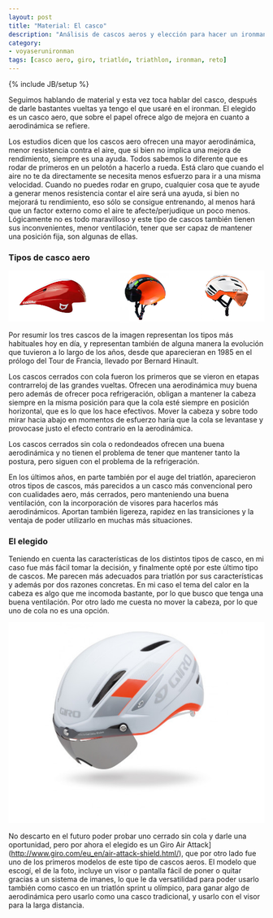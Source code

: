 ```yaml
---
layout: post
title: "Material: El casco"
description: "Análisis de cascos aeros y elección para hacer un ironman"
category: 
- voyaserunironman
tags: [casco aero, giro, triatlón, triathlon, ironman, reto]
---
```

{% include JB/setup %}

Seguimos hablando de material y esta vez toca hablar del casco, después de darle bastantes vueltas ya tengo el que usaré en el ironman. El elegido es un casco aero, que sobre el papel ofrece algo de mejora en cuanto a aerodinámica se refiere.

Los estudios dicen que los cascos aero ofrecen una mayor aerodinámica, menor resistencia contra el aire, que si bien no implica una mejora de rendimiento, siempre es una ayuda. Todos sabemos lo diferente que es rodar de primeros en un pelotón a hacerlo a rueda. Está claro que cuando el aire no te da directamente se necesita menos esfuerzo para ir a una misma velocidad. Cuando no puedes rodar en grupo, cualquier cosa que te ayude a generar menos resistencia contar el aire será una ayuda, si bien no mejorará tu rendimiento, eso sólo se consigue entrenando, al menos hará que un factor externo como el aire te afecte/perjudique un poco menos. Lógicamente no es todo maravilloso y este tipo de cascos también tienen sus inconvenientes, menor ventilación, tener que ser capaz de mantener una posición fija, son algunas de ellas.

### Tipos de casco aero

![cascos](/assets/images/posts/tipos-casco-aero.png)

Por resumir los tres cascos de la imagen representan los tipos más habituales hoy en día, y representan también de alguna manera la evolución que tuvieron a lo largo de los años, desde que aparecieran en 1985 en el prólogo del Tour de Francia, llevado por Bernard Hinault.

Los cascos cerrados con cola fueron los primeros que se vieron en etapas contrarreloj de las grandes vueltas. Ofrecen una aerodinámica muy buena pero además de ofrecer poca refrigeración, obligan a mantener la cabeza siempre en la misma posición para que la cola esté siempre en posición horizontal, que es lo que los hace efectivos. Mover la cabeza y sobre todo mirar hacia abajo en momentos de esfuerzo haría que la cola se levantase y provocase justo el efecto contrario en la aerodinámica.

Los cascos cerrados sin cola o redondeados ofrecen una buena aerodinámica y no tienen el problema de tener que mantener tanto la postura, pero siguen con el problema de la refrigeración.

En los últimos años, en parte también por el auge del triatlón, aparecieron otros tipos de cascos, más parecidos a un casco más convencional pero con cualidades aero, más cerrados, pero manteniendo una buena ventilación, con la incorporación de visores para hacerlos más aerodinámicos. Aportan también ligereza, rapidez en las transiciones y la ventaja de poder utilizarlo en muchas más situaciones.

### El elegido

Teniendo en cuenta las características de los distintos tipos de casco, en mi caso fue más fácil tomar la decisión, y finalmente opté por este último tipo de cascos. Me parecen más adecuados para triatlón por sus características y además por dos razones concretas. En mi caso el tema del calor en la cabeza es algo que me incomoda bastante, por lo que busco que tenga una buena ventilación. Por otro lado me cuesta no mover la cabeza, por lo que uno de cola no es una opción. 

![casco](/assets/images/posts/giro-air-attack.jpg)

No descarto en el futuro poder probar uno cerrado sin cola y darle una oportunidad, pero por ahora el elegido es un Giro Air Attack](http://www.giro.com/eu_en/air-attack-shield.html/), que por otro lado fue uno de los primeros modelos de este tipo de cascos aeros. El modelo que escogí, el de la foto, incluye un visor o pantalla fácil de poner o quitar gracias a un sistema de imanes, lo que le da versatilidad  para poder usarlo también como casco en un triatlón sprint u olímpico, para ganar algo de aerodinámica pero usarlo como una casco tradicional, y usarlo con el visor para la larga distancia.
